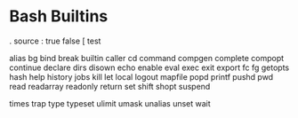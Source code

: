 # Bash Builtins

.   source
:   true     false
[   test

alias
bg
bind
break
builtin
caller
cd
command
compgen
complete
compopt
continue
declare
dirs
disown
echo
enable
eval
exec
exit
export
fc
fg
getopts
hash
help
history
jobs
kill
let
local
logout
mapfile
popd
printf
pushd
pwd
read
readarray
readonly
return
set
shift
shopt
suspend

times
trap
type
typeset
ulimit
umask
unalias
unset
wait
